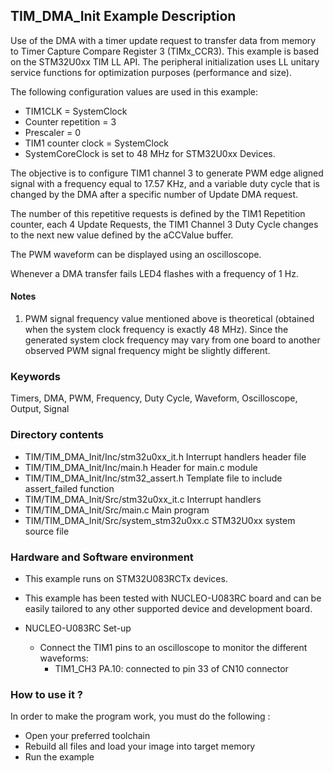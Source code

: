 ## <b>TIM_DMA_Init Example Description</b>

Use of the DMA with a timer update request 
to transfer data from memory to Timer Capture Compare Register 3 (TIMx_CCR3). This 
example is based on the STM32U0xx TIM LL API. The peripheral initialization 
uses LL unitary service functions for optimization purposes (performance and size).

The following configuration values are used in this example:

  - TIM1CLK = SystemClock
  - Counter repetition = 3 
  - Prescaler = 0 
  - TIM1 counter clock = SystemClock
  - SystemCoreClock is set to 48 MHz for STM32U0xx Devices.

The objective is to configure TIM1 channel 3 to generate PWM edge aligned 
signal with a frequency equal to 17.57 KHz, and a variable duty cycle that
is changed by the DMA after a specific number of Update DMA request.

The number of this repetitive requests is defined by the TIM1 Repetition counter,
each 4 Update Requests, the TIM1 Channel 3 Duty Cycle changes to the next new 
value defined by the aCCValue buffer.

The PWM waveform can be displayed using an oscilloscope.

Whenever a DMA transfer fails LED4 flashes with a frequency of 1 Hz.
 
#### <b>Notes</b>
1. PWM signal frequency value mentioned above is theoretical (obtained when
      the system clock frequency is exactly 48 MHz). Since the generated system
      clock frequency may vary from one board to another observed PWM signal
      frequency might be slightly different.

### <b>Keywords</b>

Timers, DMA, PWM, Frequency, Duty Cycle, Waveform, Oscilloscope, Output, Signal

### <b>Directory contents</b>

  - TIM/TIM_DMA_Init/Inc/stm32u0xx_it.h          Interrupt handlers header file
  - TIM/TIM_DMA_Init/Inc/main.h                  Header for main.c module
  - TIM/TIM_DMA_Init/Inc/stm32_assert.h          Template file to include assert_failed function
  - TIM/TIM_DMA_Init/Src/stm32u0xx_it.c          Interrupt handlers
  - TIM/TIM_DMA_Init/Src/main.c                  Main program
  - TIM/TIM_DMA_Init/Src/system_stm32u0xx.c      STM32U0xx system source file


### <b>Hardware and Software environment</b>

  - This example runs on STM32U083RCTx devices.
    
  - This example has been tested with NUCLEO-U083RC board and can be
    easily tailored to any other supported device and development board.

  - NUCLEO-U083RC Set-up
    - Connect the TIM1 pins to an oscilloscope to monitor the different waveforms:
      - TIM1_CH3  PA.10: connected to pin 33 of CN10 connector 

### <b>How to use it ?</b>

In order to make the program work, you must do the following :

 - Open your preferred toolchain
 - Rebuild all files and load your image into target memory
 - Run the example
